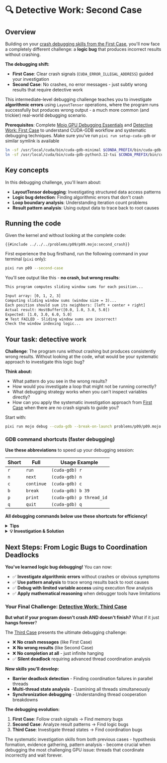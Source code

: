 # 🔍 Detective Work: Second Case

## Overview

Building on your [crash debugging skills from the First Case](./first_case.md), you'll now face a completely different challenge: a **logic bug** that produces incorrect results without crashing.

**The debugging shift:**
- **First Case**: Clear crash signals (`CUDA_ERROR_ILLEGAL_ADDRESS`) guided your investigation
- **Second Case**: No crashes, no error messages - just subtly wrong results that require detective work

This intermediate-level debugging challenge teaches you to investigate **algorithmic errors** using `LayoutTensor` operations, where the program runs successfully but produces wrong output - a much more common (and trickier) real-world debugging scenario.

**Prerequisites**: Complete [Mojo GPU Debugging Essentials](./essentials.md) and [Detective Work: First Case](./first_case.md) to understand CUDA-GDB workflow and systematic debugging techniques. Make sure you've run `pixi run setup-cuda-gdb` or similar symlink is available

```bash
ln -sf /usr/local/cuda/bin/cuda-gdb-minimal $CONDA_PREFIX/bin/cuda-gdb-minimal
ln -sf /usr/local/cuda/bin/cuda-gdb-python3.12-tui $CONDA_PREFIX/bin/cuda-gdb-python3.12-tui
```

## Key concepts

In this debugging challenge, you'll learn about:
- **LayoutTensor debugging**: Investigating structured data access patterns
- **Logic bug detection**: Finding algorithmic errors that don't crash
- **Loop boundary analysis**: Understanding iteration count problems
- **Result pattern analysis**: Using output data to trace back to root causes

## Running the code

Given the kernel and without looking at the complete code:

```mojo
{{#include ../../../problems/p09/p09.mojo:second_crash}}
```

First experience the bug firsthand, run the following command in your terminal (`pixi` only):

```bash
pixi run p09 --second-case
```

You'll see output like this - **no crash, but wrong results**:
```txt
This program computes sliding window sums for each position...

Input array: [0, 1, 2, 3]
Computing sliding window sums (window size = 3)...
Each position should sum its neighbors: [left + center + right]
Actual result: HostBuffer([0.0, 1.0, 3.0, 5.0])
Expected: [1.0, 3.0, 6.0, 5.0]
❌ Test FAILED - Sliding window sums are incorrect!
Check the window indexing logic...
```

## Your task: detective work

**Challenge**: The program runs without crashing but produces consistently wrong results. Without looking at the code, what would be your systematic approach to investigate this logic bug?

**Think about:**
- What pattern do you see in the wrong results?
- How would you investigate a loop that might not be running correctly?
- What debugging strategy works when you can't inspect variables directly?
- How can you apply the systematic investigation approach from [First Case](./first_case.md) when there are no crash signals to guide you?

Start with:

```bash
pixi run mojo debug --cuda-gdb --break-on-launch problems/p09/p09.mojo --second-case
```

### GDB command shortcuts (faster debugging)

**Use these abbreviations** to speed up your debugging session:

| Short | Full | Usage Example |
|-------|------|---------------|
| `r` | `run` | `(cuda-gdb) r` |
| `n` | `next` | `(cuda-gdb) n` |
| `c` | `continue` | `(cuda-gdb) c` |
| `b` | `break` | `(cuda-gdb) b 39` |
| `p` | `print` | `(cuda-gdb) p thread_id` |
| `q` | `quit` | `(cuda-gdb) q` |

**All debugging commands below use these shortcuts for efficiency!**

<details>
<summary><strong>Tips</strong></summary>

<div class="solution-tips">

1. **Pattern analysis first** - Look at the relationship between expected and actual results (what's the mathematical pattern in the differences?)
2. **Focus on execution flow** - Count loop iterations when variables aren't accessible
3. **Use simple breakpoints** - Complex debugging commands often fail with optimized code
4. **Mathematical reasoning** - Work out what each thread should access vs what it actually accesses
5. **Missing data investigation** - If results are consistently smaller than expected, what might be missing?
6. **Host output verification** - The final results often reveal the pattern of the bug
7. **Algorithm boundary analysis** - Check if loops are processing the right number of elements
8. **Cross-validate with working cases** - Why does thread 3 work correctly but others don't?

</div>
</details>

<details class="solution-details">
<summary><strong>💡 Investigation & Solution</strong></summary>

<div class="solution-explanation">

## Step-by-step investigation with CUDA-GDB

### Phase 1: Launch and initial analysis

#### Step 1: Start the debugger
```bash
pixi run mojo debug --cuda-gdb --break-on-launch problems/p09/p09.mojo --second-case
```

#### Step 2: analyze the symptoms first
Before diving into the debugger, let's examine what we know:

```txt
Actual result: [0.0, 1.0, 3.0, 5.0]
Expected: [1.0, 3.0, 6.0, 5.0]
```

**🔍 Pattern Recognition**:
- Thread 0: Got 0.0, Expected 1.0 → Missing 1.0
- Thread 1: Got 1.0, Expected 3.0 → Missing 2.0
- Thread 2: Got 3.0, Expected 6.0 → Missing 3.0
- Thread 3: Got 5.0, Expected 5.0 → ✅ Correct

**Initial Hypothesis**: Each thread is missing some data, but thread 3 works correctly.

### Phase 2: Entering the kernel

#### Step 3: Observe the breakpoint entry
Based on the real debugging session, here's what happens:

```bash
(cuda-gdb) r
Starting program: .../mojo run problems/p09/p09.mojo --second-case

This program computes sliding window sums for each position...
Input array: [0, 1, 2, 3]
Computing sliding window sums (window size = 3)...
Each position should sum its neighbors: [left + center + right]

[Switching focus to CUDA kernel 0, grid 1, block (0,0,0), thread (0,0,0), device 0, sm 0, warp 0, lane 0]

CUDA thread hit application kernel entry function breakpoint, p09_process_sliding_window_...
   <<<(1,1,1),(4,1,1)>>> (output=..., input=...)
    at /home/ubuntu/workspace/mojo-gpu-puzzles/problems/p09/p09.mojo:30
30          input: LayoutTensor[mut=False, dtype, vector_layout],
```

#### Step 4: Navigate to the main logic
```bash
(cuda-gdb) n
29          output: LayoutTensor[mut=True, dtype, vector_layout],
(cuda-gdb) n
32          thread_id = thread_idx.x
(cuda-gdb) n
38          for offset in range(ITER):
```

#### Step 5: Test variable accessibility - crucial discovery
```bash
(cuda-gdb) p thread_id
$1 = 0
```
**✅ Good**: Thread ID is accessible.

```bash
(cuda-gdb) p window_sum
Cannot access memory at address 0x0
```
**❌ Problem**: `window_sum` is not accessible.

```bash
(cuda-gdb) p input[0]
Attempt to take address of value not located in memory.
```
**❌ Problem**: Direct LayoutTensor indexing doesn't work.

```bash
(cuda-gdb) p input.ptr[0]
$2 = {0}
(cuda-gdb) p input.ptr[0]@4
$3 = {{0}, {1}, {2}, {3}}
```
**🎯 BREAKTHROUGH**: `input.ptr[0]@4` shows the full input array! This is how we can inspect LayoutTensor data.

### Phase 3: The critical loop investigation

#### Step 6: Set up loop monitoring
```bash
(cuda-gdb) b 39
Breakpoint 1 at 0x7fffd326ffd0: file problems/p09/p09.mojo, line 39.
(cuda-gdb) c
Continuing.

CUDA thread hit Breakpoint 1, p09_process_sliding_window_...
   <<<(1,1,1),(4,1,1)>>> (output=..., input=...)
    at /home/ubuntu/workspace/mojo-gpu-puzzles/problems/p09/p09.mojo:39
39              idx = thread_id + offset - 1
```

**🔍 We're now inside the loop body. Let's count iterations manually.**

#### Step 7: First loop iteration (offset = 0)
```bash
(cuda-gdb) n
40              if 0 <= idx < SIZE:
(cuda-gdb) n
38          for offset in range(ITER):
```

**First iteration complete**: Loop went from line 39 → 40 → back to 38. The loop continues.

#### Step 8: Second loop iteration (offset = 1)
```bash
(cuda-gdb) n

CUDA thread hit Breakpoint 1, p09_process_sliding_window_...
39              idx = thread_id + offset - 1
(cuda-gdb) n
40              if 0 <= idx < SIZE:
(cuda-gdb) n
41                  value = rebind[Scalar[dtype]](input[idx])
(cuda-gdb) n
42                  window_sum += value
(cuda-gdb) n
40              if 0 <= idx < SIZE:
(cuda-gdb) n
38          for offset in range(ITER):
```

**Second iteration complete**: This time it went through the if-block (lines 41-42).

#### Step 9: testing for third iteration
```bash
(cuda-gdb) n
44          output[thread_id] = window_sum
```

**CRITICAL DISCOVERY**: The loop exited after only 2 iterations! It went directly to line 44 instead of hitting our breakpoint at line 39 again.

**Conclusion**: The loop ran exactly **2 iterations** and then exited.

#### Step 10: Complete kernel execution and context loss
```bash
(cuda-gdb) n
28      fn process_sliding_window(
(cuda-gdb) n
[Switching to Thread 0x7ffff7cc0e00 (LWP 110927)]
0x00007ffff064f84a in ?? () from /lib/x86_64-linux-gnu/libcuda.so.1
(cuda-gdb) p output.ptr[0]@4
No symbol "output" in current context.
(cuda-gdb) p offset
No symbol "offset" in current context.
```

**🔍 Context Lost**: After kernel completion, we lose access to kernel variables. This is normal behavior.

### Phase 4: Root cause analysis

#### Step 11: Algorithm analysis from observed execution
From our debugging session, we observed:

1. **Loop Iterations**: Only 2 iterations (offset = 0, offset = 1)
2. **Expected**: A sliding window of size 3 should require 3 iterations (offset = 0, 1, 2)
3. **Missing**: The third iteration (offset = 2)

Looking at what each thread should compute:
- **Thread 0**: window_sum = input[-1] + input[0] + input[1] = (boundary) + 0 + 1 = 1.0
- **Thread 1**: window_sum = input[0] + input[1] + input[2] = 0 + 1 + 2 = 3.0
- **Thread 2**: window_sum = input[1] + input[2] + input[3] = 1 + 2 + 3 = 6.0
- **Thread 3**: window_sum = input[2] + input[3] + input[4] = 2 + 3 + (boundary) = 5.0

#### Step 12: Trace the actual execution for thread 0
With only 2 iterations (offset = 0, 1):

**Iteration 1 (offset = 0)**:
- `idx = thread_id + offset - 1 = 0 + 0 - 1 = -1`
- `if 0 <= idx < SIZE:` → `if 0 <= -1 < 4:` → **False**
- Skip the sum operation

**Iteration 2 (offset = 1)**:
- `idx = thread_id + offset - 1 = 0 + 1 - 1 = 0`
- `if 0 <= idx < SIZE:` → `if 0 <= 0 < 4:` → **True**
- `window_sum += input[0]` → `window_sum += 0`

**Missing Iteration 3 (offset = 2)**:
- `idx = thread_id + offset - 1 = 0 + 2 - 1 = 1`
- `if 0 <= idx < SIZE:` → `if 0 <= 1 < 4:` → **True**
- `window_sum += input[1]` → `window_sum += 1` ← **THIS NEVER HAPPENS**

**Result**: Thread 0 gets `window_sum = 0` instead of `window_sum = 0 + 1 = 1`
### Phase 5: Bug confirmation

Looking at the problem code, we find:

```mojo
alias ITER = 2                       # ← BUG: Should be 3!

for offset in range(ITER):           # ← Only 2 iterations: [0, 1]
    idx = thread_id + offset - 1     # ← Missing offset = 2
    if 0 <= idx < SIZE:
        window_sum += input[idx]
```

**🎯 ROOT CAUSE IDENTIFIED**: `ITER = 2` should be `ITER = 3` for a sliding window of size 3.

**The Fix**: Change `alias ITER = 2` to `alias ITER = 3` in the source code.

## Key debugging lessons

**When Variables Are Inaccessible**:
1. **Focus on execution flow** - Count breakpoint hits and loop iterations
2. **Use mathematical reasoning** - Work out what should happen vs what does happen
3. **Pattern analysis** - Let the wrong results guide your investigation
4. **Cross-validation** - Test your hypothesis against multiple data points

**Professional GPU Debugging Reality**:
- **Variable inspection often fails** due to compiler optimizations
- **Execution flow analysis** is more reliable than data inspection
- **Host output patterns** provide crucial debugging clues
- **Source code reasoning** complements limited debugger capabilities

**LayoutTensor Debugging**:
- Even with LayoutTensor abstractions, underlying algorithmic bugs still manifest
- Focus on the algorithm logic rather than trying to inspect tensor contents
- Use systematic reasoning to trace what each thread should vs actually accesses

**💡 Key Insight**: This type of off-by-one loop bug is extremely common in GPU programming. The systematic approach you learned here - combining limited debugger info with mathematical analysis and pattern recognition - is exactly how professional GPU developers debug when tools have limitations.

</div>
</details>

## Next Steps: From Logic Bugs to Coordination Deadlocks

**You've learned logic bug debugging!** You can now:
- ✅ **Investigate algorithmic errors** without crashes or obvious symptoms
- ✅ **Use pattern analysis** to trace wrong results back to root causes
- ✅ **Debug with limited variable access** using execution flow analysis
- ✅ **Apply mathematical reasoning** when debugger tools have limitations

### Your Final Challenge: [Detective Work: Third Case](./third_case.md)

**But what if your program doesn't crash AND doesn't finish?** What if it just **hangs forever**?

The [Third Case](./third_case.md) presents the ultimate debugging challenge:
- ❌ **No crash messages** (like First Case)
- ❌ **No wrong results** (like Second Case)
- ❌ **No completion at all** - just infinite hanging
- ✅ **Silent deadlock** requiring advanced thread coordination analysis

**New skills you'll develop:**
- **Barrier deadlock detection** - Finding coordination failures in parallel threads
- **Multi-thread state analysis** - Examining all threads simultaneously
- **Synchronization debugging** - Understanding thread cooperation breakdowns

**The debugging evolution:**
1. **First Case**: Follow crash signals → Find memory bugs
2. **Second Case**: Analyze result patterns → Find logic bugs
3. **Third Case**: Investigate thread states → Find coordination bugs

The systematic investigation skills from both previous cases - hypothesis formation, evidence gathering, pattern analysis - become crucial when debugging the most challenging GPU issue: threads that coordinate incorrectly and wait forever.

